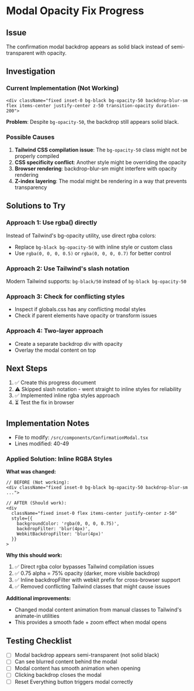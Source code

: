 # Modal Opacity Fix Progress

## Issue
The confirmation modal backdrop appears as solid black instead of semi-transparent with opacity.

## Investigation

### Current Implementation (Not Working)
```tsx
<div className="fixed inset-0 bg-black bg-opacity-50 backdrop-blur-sm flex items-center justify-center z-50 transition-opacity duration-200">
```

**Problem**: Despite `bg-opacity-50`, the backdrop still appears solid black.

### Possible Causes
1. **Tailwind CSS compilation issue**: The `bg-opacity-50` class might not be properly compiled
2. **CSS specificity conflict**: Another style might be overriding the opacity
3. **Browser rendering**: backdrop-blur-sm might interfere with opacity rendering
4. **Z-index layering**: The modal might be rendering in a way that prevents transparency

## Solutions to Try

### Approach 1: Use rgba() directly
Instead of Tailwind's bg-opacity utility, use direct rgba colors:
- Replace `bg-black bg-opacity-50` with inline style or custom class
- Use `rgba(0, 0, 0, 0.5)` or `rgba(0, 0, 0, 0.7)` for better control

### Approach 2: Use Tailwind's slash notation
Modern Tailwind supports: `bg-black/50` instead of `bg-black bg-opacity-50`

### Approach 3: Check for conflicting styles
- Inspect if globals.css has any conflicting modal styles
- Check if parent elements have opacity or transform issues

### Approach 4: Two-layer approach
- Create a separate backdrop div with opacity
- Overlay the modal content on top

## Next Steps
1. ✅ Create this progress document
2. ⚠️ Skipped slash notation - went straight to inline styles for reliability
3. ✅ Implemented inline rgba styles approach
4. ⏳ Test the fix in browser

## Implementation Notes
- File to modify: `/src/components/ConfirmationModal.tsx`
- Lines modified: 40-49

### Applied Solution: Inline RGBA Styles

**What was changed:**
```tsx
// BEFORE (Not working):
<div className="fixed inset-0 bg-black bg-opacity-50 backdrop-blur-sm ...">

// AFTER (Should work):
<div
  className="fixed inset-0 flex items-center justify-center z-50"
  style={{
    backgroundColor: 'rgba(0, 0, 0, 0.75)',
    backdropFilter: 'blur(4px)',
    WebkitBackdropFilter: 'blur(4px)'
  }}
>
```

**Why this should work:**
1. ✅ Direct rgba color bypasses Tailwind compilation issues
2. ✅ 0.75 alpha = 75% opacity (darker, more visible backdrop)
3. ✅ Inline backdropFilter with webkit prefix for cross-browser support
4. ✅ Removed conflicting Tailwind classes that might cause issues

**Additional improvements:**
- Changed modal content animation from manual classes to Tailwind's animate-in utilities
- This provides a smooth fade + zoom effect when modal opens

## Testing Checklist
- [ ] Modal backdrop appears semi-transparent (not solid black)
- [ ] Can see blurred content behind the modal
- [ ] Modal content has smooth animation when opening
- [ ] Clicking backdrop closes the modal
- [ ] Reset Everything button triggers modal correctly
